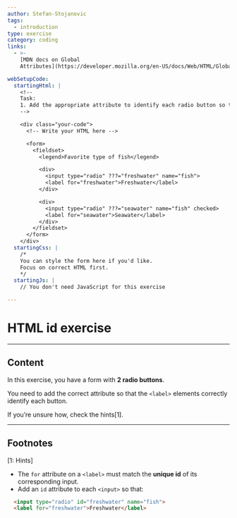 ```yaml
---
author: Stefan-Stojanovic
tags:
  - introduction
type: exercise
category: coding
links:
  - >-
    [MDN docs on Global
    Attributes](https://developer.mozilla.org/en-US/docs/Web/HTML/Global_attributes){website}

webSetupCode:
  startingHtml: |
    <!-- 
    Task:
    1. Add the appropriate attribute to identify each radio button so the <label> elements correctly reference them.
    -->

    <div class="your-code">
      <!-- Write your HTML here -->

      <form>
        <fieldset>
          <legend>Favorite type of fish</legend>

          <div>
            <input type="radio" ???="freshwater" name="fish">
            <label for="freshwater">Freshwater</label>
          </div>

          <div>
            <input type="radio" ???="seawater" name="fish" checked>
            <label for="seawater">Seawater</label>
          </div>
        </fieldset>
      </form>
    </div>
  startingCss: |
    /* 
    You can style the form here if you'd like.
    Focus on correct HTML first.
    */
  startingJs: |
    // You don't need JavaScript for this exercise

---
```


# HTML id exercise

---

## Content

In this exercise, you have a form with **2 radio buttons**.  

You need to add the correct attribute so that the `<label>` elements correctly identify each button.  

If you’re unsure how, check the hints[1].  

---

## Footnotes

[1: Hints]
- The `for` attribute on a `<label>` must match the **unique id** of its corresponding input.  
- Add an `id` attribute to each `<input>` so that:  
```html
  <input type="radio" id="freshwater" name="fish">
  <label for="freshwater">Freshwater</label>
```